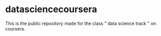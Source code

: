 datasciencecoursera
====================

This is the public repository made for the class  " data science track " on coursera.

